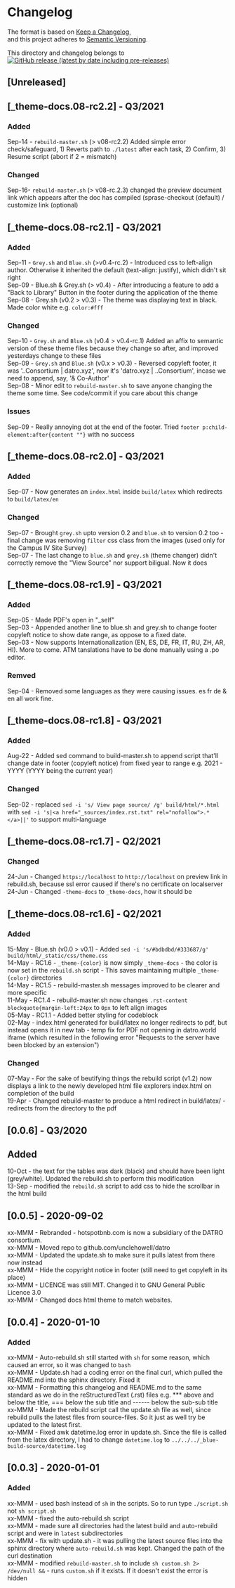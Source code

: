 # Changelog

The format is based on [Keep a Changelog](https://keepachangelog.com/en/1.0.0/),  
and this project adheres to [Semantic Versioning](https://semver.org/spec/v2.0.0.html).  

This directory and changelog belongs to [![GitHub release (latest by date including pre-releases)](https://img.shields.io/github/v/release/unclehowell/datro?include_prereleases)](https://github.com/unclehowell/datro/releases)  

## [Unreleased]  


## [_theme-docs.08-rc2.2] - Q3/2021

### Added
Sep-14 - `rebuild-master.sh` (> v08-rc2.2) Added simple error check/safeguard, 1) Reverts path to `./latest` after each task, 2) Confirm, 3) Resume script (abort if 2 = mismatch)   

### Changed
Sep-16- `rebuild-master.sh` (> v08-rc.2.3) changed the preview document link which appears after the doc has compiled (sprase-checkout (default) / customize link (optional)  

## [_theme-docs.08-rc2.1] - Q3/2021

### Added
Sep-11 - `Grey.sh` and `Blue.sh` (>v0.4-rc.2) - Introduced css to left-align author. Otherwise it inherited the default (text-align: justify), which didn't sit right  
Sep-09 - Blue.sh & Grey.sh (> v0.4) - After introducing a feature to add a "Back to Library" Button in the footer during the application of the theme   
Sep-08 - Grey.sh (v0.2 > v0.3) - The theme was displaying text in black. Made color white e.g. `color:#fff`   

### Changed
Sep-10 - `Grey.sh` and `Blue.sh` (v0.4 > v0.4-rc.1) Added an affix to semantic version of these theme files because they change so after, and improved yesterdays change to these files   
Sep-09 - `Grey.sh` and `Blue.sh` (v0.x > v0.3) - Reversed copyleft footer, it was '..Consortium | datro.xyz', now it's 'datro.xyz | ..Consortium', incase we need to append, say, '& Co-Author'  
Sep-08 - Minor edit to `rebuild-master.sh` to save anyone changing the theme some time. See code/commit if you care about this change   

### Issues
Sep-09 - Really annoying dot at the end of the footer. Tried `footer p:child-element:after{content ""}` with no success  

## [_theme-docs.08-rc2.0] - Q3/2021

### Added
Sep-07 - Now generates an `index.html` inside `build/latex` which redirects to `build/latex/en`  

### Changed
Sep-07 - Brought `grey.sh` upto version 0.2 and `blue.sh` to version 0.2 too - final change was removing `filter` css class from the images (used only for the Campus IV Site Survey)   
Sep-07 - The last change to `blue.sh` and `grey.sh` (theme changer) didn't correctly remove the "View Source" nor support biligual. Now it does   

## [_theme-docs.08-rc1.9] - Q3/2021

### Added 
Sep-05 - Made PDF's open in "_self"  
Sep-03 - Appended another line to blue.sh and grey.sh to change footer copyleft notice to show date range, as oppose to a fixed date.   
Sep-03 - Now supports Internationalization (EN, ES, DE, FR, IT, RU, ZH, AR, HI). More to come. ATM tanslations have to be done manually using a .po editor.  

### Remved
Sep-04 - Removed some languages as they were causing issues. es fr de & en all work fine.  

## [_theme-docs.08-rc1.8] - Q3/2021

### Added
Aug-22 - Added sed command to build-master.sh to append script that'll change date in footer (copyleft notice) from fixed year to range e.g. 2021 - YYYY  (YYYY being the current year)   

### Changed

Sep-02 - replaced `sed -i 's/ View page source/ /g' build/html/*.html` with `sed -i 's|<a href="_sources/index.rst.txt" rel="nofollow">.*</a>||'` to support multi-language  

## [_theme-docs.08-rc1.7] - Q2/2021

### Changed
24-Jun - Changed `https://localhost` to `http://localhost` on preview link in rebuild.sh, because ssl error caused if there's no certificate on localserver  
24-Jun - Changed `-theme-docs` to `_theme-docs`, how it should be  

## [_theme-docs.08-rc1.6] - Q2/2021  

### Added
15-May - Blue.sh (v0.0 > v0.1) - Added `sed -i 's/#bdbdbd/#333687/g' build/html/_static/css/theme.css`   
14-May - RC1.6 - `_theme-{color}` is now simply `_theme-docs` - the color is now set in the `rebuild.sh` script - This saves maintaining multiple `_theme-{color}` directories   
14-May - RC1.5 - rebuild-master.sh messages improved to be clearer and more specific  
11-May - RC1.4 - rebuild-master.sh now changes `.rst-content blockquote{margin-left:24px` to `0px` to left align images  
05-May - RC1.1 - Added better styling for codeblock  
02-May - index.html generated for build/latex no longer redirects to pdf, but instead opens it in new tab - temp fix for PDF not opening in datro.world iframe (which resulted in the following error "Requests to the server have been blocked by an extension")  

### Changed  
07-May - For the sake of beutifying things the rebuild script (v1.2) now displays a link to the newly developed html file explorers index.html on completion of the build   
19-Apr - Changed rebuild-master to produce a html redirect in build/latex/ - redirects from the directory to the pdf   

## [0.0.6] - Q3/2020

## Added
10-Oct - the text for the tables was dark (black) and should have been light (grey/white). Updated the rebuild.sh to perform this modification  
13-Sep - modified the `rebuild.sh` script to add css to hide the scrollbar in the html build  

## [0.0.5] - 2020-09-02                                                                    
xx-MMM - Rebranded - hotspotbnb.com is now a subsidiary of the DATRO consortium.   
xx-MMM - Moved repo to github.com/unclehowell/datro  
xx-MMM - Updated the update.sh to make sure it pulls latest from there now instead  
xx-MMM - Hide the copyright notice in footer (still need to get copyleft in its place)  
xx-MMM - LICENCE was still MIT. Changed it to GNU General Public Licence 3.0  
xx-MMM - Changed docs html theme to match websites.   


## [0.0.4] - 2020-01-10 

### Added 

xx-MMM - Auto-rebuild.sh still started with `sh` for some reason, which caused an error, so it was changed to `bash`  
xx-MMM - Update.sh had a coding error on the final curl, which pulled the README.md into the sphinx directory. Fixed it  
xx-MMM - Formatting this changelog and README.md to the same standard as we do in the reStructuredText (.rst) files e.g. *** above and below the title, === below the sub title and ------ below the sub-sub title  
xx-MMM - Made the rebuild script call the update.sh file as well, since rebuild pulls the latest files from source-files. So it just as well try be updated to the latest first.   
xx-MMM - Fixed awk datetime.log error in update.sh. Since the file is called from the latex directory, I had to change `datetime.log` to `../../../_blue-build-source/datetime.log`  

## [0.0.3] - 2020-01-01

### Added

xx-MMM - used bash instead of `sh` in the scripts. So to run type `./script.sh` not `sh script.sh`  
xx-MMM - fixed the auto-rebuild.sh script  
xx-MMM - made sure all directories had the latest build and auto-rebuild script and were in `latest` subdirectories  
xx-MMM - fix with update.sh - it was pulling the latest source files into the sphinx directory where `auto-rebuild.sh` was kept. Changed the path of the curl destination  
xx-MMM - modified `rebuild-master.sh` to include `sh custom.sh 2> /dev/null &&` - runs `custom.sh` if it exists. If it doesn't exist the error is hidden  
